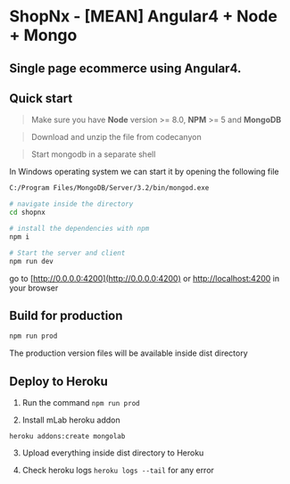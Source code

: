 
# ShopNx - [MEAN] Angular4 + Node + Mongo

## Single page ecommerce using Angular4.

## Quick start
> Make sure you have **Node** version >= 8.0, **NPM** >= 5 and **MongoDB**

> Download and unzip the file from codecanyon

> Start mongodb in a separate shell

In Windows operating system we can start it by opening the following file

```bash
C:/Program Files/MongoDB/Server/3.2/bin/mongod.exe
```

```bash
# navigate inside the directory
cd shopnx

# install the dependencies with npm
npm i

# Start the server and client
npm run dev
```
go to [http://0.0.0.0:4200](http://0.0.0.0:4200) or [http://localhost:4200](http://localhost:4200) in your browser

## Build for production
```bash
npm run prod
```
The production version files will be available inside dist directory

## Deploy to Heroku

1. Run the command `npm run prod` 

2. Install mLab heroku addon
```
heroku addons:create mongolab
```

3. Upload everything inside dist directory to Heroku

4. Check heroku logs `heroku logs --tail` for any error
